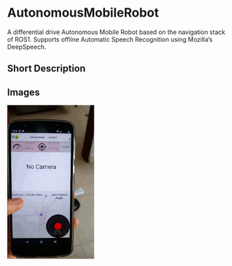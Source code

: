 # AutonomousMobileRobot
A differential drive Autonomous Mobile Robot based on the navigation stack of ROS1. Supports offline Automatic Speech Recognition using Mozilla’s DeepSpeech.


## Short Description


## Images
<img src="Documentation/AMR_VoiceCommand_demo.gif" alt="AMR Voice Command demo img"
style="float: left; margin-right: 10px; width: 200px"/>
